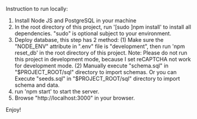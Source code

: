 Instruction to run locally:

1. Install Node JS and PostgreSQL in your machine
2. In the root directory of this project, run '[sudo ]npm install' to install all dependencies. "sudo" is optional subject to your environment.
3. Deploy database, this step has 2 method:
    (1) Make sure the "NODE_ENV" attribute in ".env" file is "development", then run 'npm reset_db' in the root directory of this project.
        Note: Please do not run this project in development mode, because I set reCAPTCHA not work for development mode.
    (2) Manually execute "schema.sql" in "$PROJECT_ROOT/sql" directory to import schemas.
        Or you can Execute "seeds.sql" in "$PROJECT_ROOT/sql" directory to import schema and data.
4. run 'npm start' to start the server.
5. Browse "http://localhost:3000" in your browser.

Enjoy!